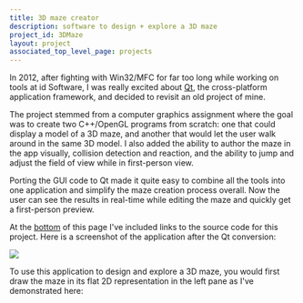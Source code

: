 ```yaml
---
title: 3D maze creator
description: software to design + explore a 3D maze
project_id: 3DMaze
layout: project
associated_top_level_page: projects
---
```


In 2012, after fighting with Win32/MFC for far too long while working on tools at id Software, I was really excited about <a class="boldMe" href="https://en.wikipedia.org/wiki/Qt_(software)">Qt</a>, the cross-platform application framework, and decided to revisit an old project of mine.

The project stemmed from a computer graphics assignment where the goal was to create two C++/OpenGL programs from scratch: one that could display a model of a 3D maze, and another that would let the user walk around in the same 3D model.
I also added the ability to author the maze in the app visually, collision detection and reaction, and the ability to jump and adjust the field of view while in first-person view.

Porting the GUI code to Qt made it quite easy to combine all the tools into one application and simplify the maze creation process overall.
Now the user can see the results in real-time while editing the maze and quickly get a first-person preview.

At the <a class="boldMe" href="#links">bottom</a> of this page I've included links to the source code for this project.
Here is a screenshot of the application after the Qt conversion:

<div class="main3dMazeImage">
    <img src="/assets/images/projects/3DMaze/3DMaze_afterQt.jpg"/>
</div>

To use this application to design and explore a 3D maze, you would first draw the maze in its flat 2D representation in the left pane as I've demonstrated here:

<div class="imageRow">
    <!--
        NOTE: the <div> elements wrapping the <img> elements here (and in many instances further below)
        were only needed because without them Safari (version 16.6, on Mac OS X 11.7) was not properly
        scaling the images down to fit into the containing flex layout.

        This JSFiddle allowed for easy troubleshooting of this issue: https://jsfiddle.net/0scrgd9j/
        -->
    <div><img src="/assets/images/projects/3DMaze/2Dmaze0.gif"/></div>
    <div><img src="/assets/images/projects/3DMaze/2Dmaze1.gif"/></div>
    <div><img src="/assets/images/projects/3DMaze/2Dmaze2.gif"/></div>
    <div><img src="/assets/images/projects/3DMaze/2Dmaze3.gif"/></div>
</div>

As the maze is edited a 3D version of the maze is shown in the right pane.
The width and height of the walls of the 3D maze can be adjusted using the sliders at the top of the application.
Through menu options the textures used for the floor and walls of the 3D maze can be changed:

<div class="imageRow">
    <div><img src="/assets/images/projects/3DMaze/viewRegular.jpg"/></div>
    <div><img src="/assets/images/projects/3DMaze/viewAlienWalls.jpg"/></div>
    <div><img src="/assets/images/projects/3DMaze/viewGrassWalls.jpg"/></div>
    <div><img src="/assets/images/projects/3DMaze/viewStainWalls.jpg"/></div>
</div>

The maze in the 3D view can be rotated, translated, and scaled and the camera angle can be distorted:

<div class="imageRow">
    <div><img src="/assets/images/projects/3DMaze/viewCloseUp.jpg"/></div>
    <div><img src="/assets/images/projects/3DMaze/viewTwisted.jpg"/></div>
    <div><img src="/assets/images/projects/3DMaze/viewUpsideDown.jpg"/></div>
    <div><img src="/assets/images/projects/3DMaze/viewVerySmall.jpg"/></div>
</div>

Selecting the menu option 'View\|Explore Maze In First Person' will open a dialog that lets you step inside the maze in a first person fashion.  The custom textures are applied in this mode as well:

<div class="imageRow">
    <div><img src="/assets/images/projects/3DMaze/enterRegular.jpg"/></div>
    <div><img src="/assets/images/projects/3DMaze/enterAlienWalls.jpg"/></div>
    <div><img src="/assets/images/projects/3DMaze/enterGrassWalls.jpg"/></div>
    <div><img src="/assets/images/projects/3DMaze/enterStainWalls.jpg"/></div>
</div>

And while in first person view, you can move around the maze (within the boundaries of the walls), jump, and distort your field of view:

<div class="imageRow">
    <div><img src="/assets/images/projects/3DMaze/exploreFisheye1.jpg"/></div>
    <div><img src="/assets/images/projects/3DMaze/exploreJump.jpg"/></div>
    <div><img src="/assets/images/projects/3DMaze/exploreFisheye2.jpg"/></div>
    <div><img src="/assets/images/projects/3DMaze/exploreFisheye3.jpg"/></div>
</div>

<a name="links"></a>
The source code for this project is available on GitHub <a class="boldMe" href="https://github.com/jacobenget/3d-maze-creator">here</a>.  On that site you can browse the source code and <a class="boldMe" href="https://github.com/jacobenget/3d-maze-creator?tab=readme-ov-file#building-the-3dmaze-application">view documentation</a> on how to download the source code and build this application yourself.

